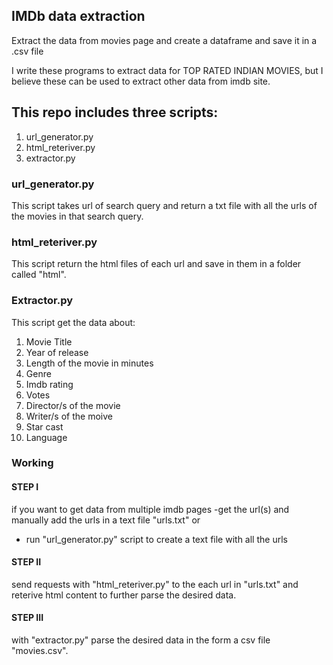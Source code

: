 ## IMDb data extraction
Extract the data from movies page and create a dataframe and save it in a .csv file

I write these programs to extract data for TOP RATED INDIAN MOVIES, but I believe these can be used to extract other data from imdb site.

## This repo includes three scripts:
1. url_generator.py
2. html_reteriver.py
3. extractor.py


### url_generator.py
This script takes url of search query and return a txt file with all the urls of the movies in that search query.

### html_reteriver.py
This script return the html files of each url and save in them in a folder called "html".

### Extractor.py
This script get the data about:

1. Movie Title
2. Year of release
3. Length of the movie in minutes
4. Genre
5. Imdb rating
6. Votes 
7. Director/s of the movie
8. Writer/s of the moive
9. Star cast
10. Language

### Working

#### STEP I
if you want to get data from multiple imdb pages
-get the url(s) and manually add the urls in a text file "urls.txt"
or
- run "url_generator.py" script to create a text file with all the urls

#### STEP II
send requests with "html_reteriver.py" to the each url in "urls.txt" and reterive html content to further parse the desired data.

#### STEP III
with "extractor.py" parse the desired data in the form a csv file "movies.csv".